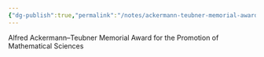 ```yaml
---
{"dg-publish":true,"permalink":"/notes/ackermann-teubner-memorial-award/"}
---
```


Alfred Ackermann–Teubner Memorial Award for the Promotion of Mathematical Sciences
